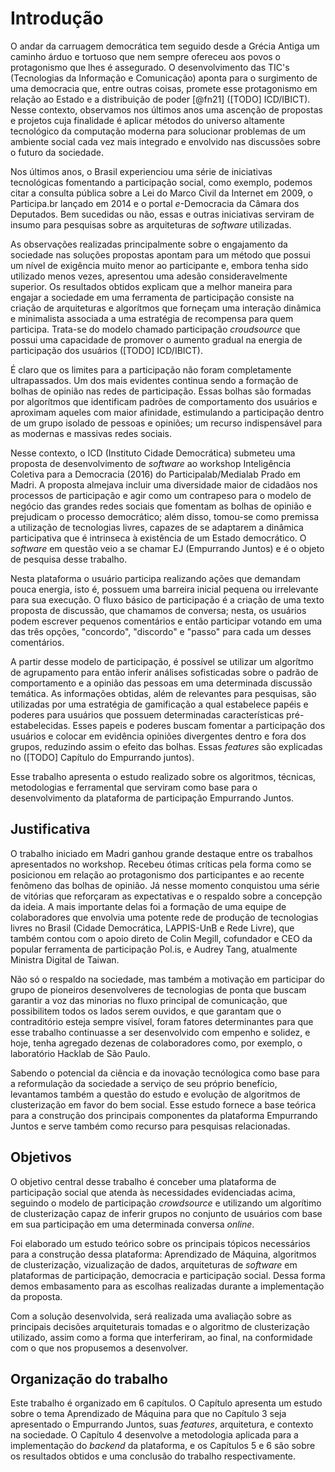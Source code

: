 # Introdução

O andar da carruagem democrática tem seguido desde a Grécia Antiga um caminho árduo e tortuoso que nem sempre ofereceu aos povos o protagonismo que lhes é assegurado. O desenvolvimento das TIC's (Tecnologias da Informação e Comunicação) aponta para o surgimento de uma democracia que, entre outras coisas, promete esse protagonismo em relação ao Estado e a distribuição de poder [@fn21] ([TODO] ICD/IBICT). Nesse contexto, observamos nos últimos anos uma ascenção de propostas e projetos cuja finalidade é aplicar métodos do universo altamente tecnológico da computação moderna para solucionar problemas de um  ambiente social cada vez mais integrado e envolvido nas discussões sobre o futuro da sociedade.

Nos últimos anos, o Brasil experienciou uma série de iniciativas tecnológicas fomentando a participação social, como exemplo, podemos citar a consulta pública sobre a Lei do Marco Civil da Internet em 2009, o Participa.br lançado em 2014 e o portal _e_-Democracia da Câmara dos Deputados. Bem sucedidas ou não, essas e outras iniciativas serviram de insumo para pesquisas sobre as arquiteturas de _software_ utilizadas.

As observações realizadas principalmente sobre o engajamento da sociedade nas soluções propostas apontam para um método que possui um nível de exigência muito menor ao participante e, embora tenha sido utilizado menos vezes, apresentou uma adesão consideravelmente superior. Os resultados obtidos explicam que a melhor maneira para engajar a sociedade em uma ferramenta de participação consiste na criação de arquiteturas e algorítmos que forneçam uma interação dinâmica e minimalista associada a uma estratégia de recompensa para quem participa. Trata-se do modelo chamado participação _croudsource_ que possui uma capacidade de promover o aumento gradual na energia de participação dos usuários ([TODO] ICD/IBICT).

É claro que os limites para a participação não foram completamente ultrapassados. Um dos mais evidentes continua sendo a formação de bolhas de opinião nas redes de participação. Essas bolhas são formadas por algorítmos que identificam padrões de comportamento dos usuários e aproximam aqueles com maior afinidade, estimulando a participação dentro de um grupo isolado de pessoas e opiniões; um recurso indispensável para as modernas e massivas redes sociais.

Nesse contexto, o ICD (Instituto Cidade Democrática) submeteu uma proposta de desenvolvimento de _software_ ao workshop Inteligência Coletiva para a Democracia (2016) do Participalab/Medialab Prado em Madri. A proposta almejava incluir uma diversidade maior de cidadãos nos processos de participação e agir como um contrapeso para o modelo de negócio das grandes redes sociais que fomentam as bolhas de opinião e prejudicam o processo democrático; além disso, tomou-se como premissa a utilização de tecnologias livres, capazes de se adaptarem a dinâmica participativa que é intrinseca à existência de um Estado democrático. O _software_ em questão veio a se chamar EJ (Empurrando Juntos) e é o objeto de pesquisa desse trabalho.

Nesta plataforma o usuário participa realizando ações que demandam pouca energia, isto é, possuem uma barreira inicial pequena ou irrelevante para sua execução. O fluxo básico de participação é a criação de uma texto proposta de discussão, que chamamos de conversa; nesta, os usuários podem escrever pequenos comentários e então participar votando em uma das três opções, "concordo", "discordo" e "passo" para cada um desses comentários.

A partir desse modelo de participação, é possível se utilizar um algorítmo de agrupamento para então inferir análises sofisticadas sobre o padrão de comportamento e a opinião das pessoas em uma determinada discussão temática. As informações obtidas, além de relevantes para pesquisas, são utilizadas por uma estratégia de gamificação a qual estabelece papéis e poderes para usuários que possuem determinadas características pré-estabelecidas. Esses papeis e poderes buscam fomentar a participação dos usuários e colocar em evidência opiniões divergentes dentro e fora dos grupos, reduzindo assim o efeito das bolhas. Essas _features_ são explicadas no ([TODO] Capítulo do Empurrando juntos).

Esse trabalho apresenta o estudo realizado sobre os algoritmos, técnicas, metodologias e ferramental que serviram como base para o desenvolvimento da plataforma de participação Empurrando Juntos.

## Justificativa

O trabalho iniciado em Madri ganhou grande destaque entre os trabalhos apresentados no workshop. Recebeu ótimas críticas pela forma como se posicionou em relação ao protagonismo dos participantes e ao recente fenômeno das bolhas de opinião. Já nesse momento conquistou uma série de vitórias que reforçaram as expectativas e o respaldo sobre a concepção da ideia. A mais importante delas foi a formação de uma equipe de colaboradores que envolvia uma potente rede de produção de tecnologias livres no Brasil (Cidade Democrática, LAPPIS-UnB e Rede Livre), que também contou com o apoio direto de Colin Megill, cofundador e CEO da popular ferramenta de participação Pol.is, e Audrey Tang, atualmente Ministra Digital de Taiwan.

Não só o respaldo na sociedade, mas também a motivação em participar do grupo de pioneiros desenvolveres de tecnologias de ponta que buscam garantir a voz das minorias no fluxo principal de comunicação, que possibilitem todos os lados serem ouvidos, e que garantam que o contraditório esteja sempre visível, foram fatores determinantes para que esse trabalho continuasse a ser desenvolvido com empenho e solidez, e hoje, tenha agregado dezenas de colaboradores como, por exemplo, o laboratório Hacklab de São Paulo.

Sabendo o potencial da ciência e da inovação tecnólogica como base para a reformulação da sociedade a serviço de seu próprio benefício, levantamos também a questão do estudo e evolução de algoritmos de clusterização em favor do bem social. Esse estudo fornece a base teórica para a construção dos principais componentes da plataforma Empurrando Juntos e serve também como recurso para pesquisas relacionadas.

## Objetivos

O objetivo central desse trabalho é conceber uma plataforma de participação social que atenda às necessidades evidenciadas acima, seguindo o modelo de participação _crowdsource_ e utilizando um algorítimo de clusterização capaz de inferir grupos no conjunto de usuários com base em sua participação em uma determinada conversa _online_.

Foi elaborado um estudo teórico sobre os principais tópicos necessários para a construção dessa plataforma: Aprendizado de Máquina, algoritmos de clusterização, vizualização de dados, arquiteturas de _software_ em plataformas de participação, democracia e participação social. Dessa forma demos embasamento para as escolhas realizadas durante a implementação da proposta.

Com a solução desenvolvida, será realizada uma avaliação sobre as principais decisões arquiteturais tomadas e o algoritmo de clusterização utilizado, assim como a forma que interferiram, ao final, na conformidade com o que nos propusemos a desenvolver.

## Organização do trabalho

Este trabalho é organizado em 6 capítulos. O Capítulo apresenta um estudo sobre o tema Aprendizado de Máquina para que no Capítulo 3 seja apresentado o Empurrando Juntos, suas _features_, arquitetura, e contexto na sociedade. O Capítulo 4 desenvolve a metodologia aplicada para a implementação do _backend_ da plataforma, e os Capítulos 5 e 6 são sobre os resultados obtidos e uma conclusão do trabalho respectivamente.
